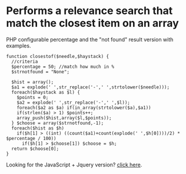 # Performs a relevance search that match the closest item on an array

PHP configurable percentage and the "not found" result version with examples.

```
function closestof($needle,$haystack) {
  //criteria
  $percentage = 50; //match how much in %
  $strnotfound = "None";

  $hist = array();
  $a1 = explode(' ',str_replace('-',' ',strtolower($needle)));
  foreach($haystack as $l) {
    $points = 0;
    $a2 = explode(' ',str_replace('-',' ',$l));
    foreach($a2 as $a) if(in_array(strtolower($a),$a1)) 
    if(strlen($a) > 1) $points++;
    array_push($hist,array($l,$points));
  } $choose = array($strnotfound,-1);
  foreach($hist as $h) 
    if($h[1] > ((int) ((count($a1)+count(explode(' ',$h[0])))/2) * $percentage / 100))
      if($h[1] > $choose[1]) $choose = $h;
  return $choose[0];
}
```


Looking for the JavaScript + Jquery version? <a href="https://github.com/mayrocolnago/relevancesearch-js">click here</a>.
